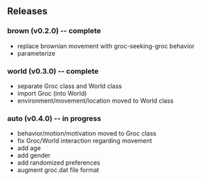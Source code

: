 ## Releases

### brown (v0.2.0) -- complete

- replace brownian movement with groc-seeking-groc behavior
- parameterize 

### world (v0.3.0) -- complete

- separate Groc class and World class
- import Groc (into World)
- environment/movement/location moved to World class

### auto (v0.4.0) -- in progress

- behavior/motion/motivation moved to Groc class
- fix Groc/World interaction regarding movement
- add age
- add gender
- add randomized preferences
- augment groc.dat file format
